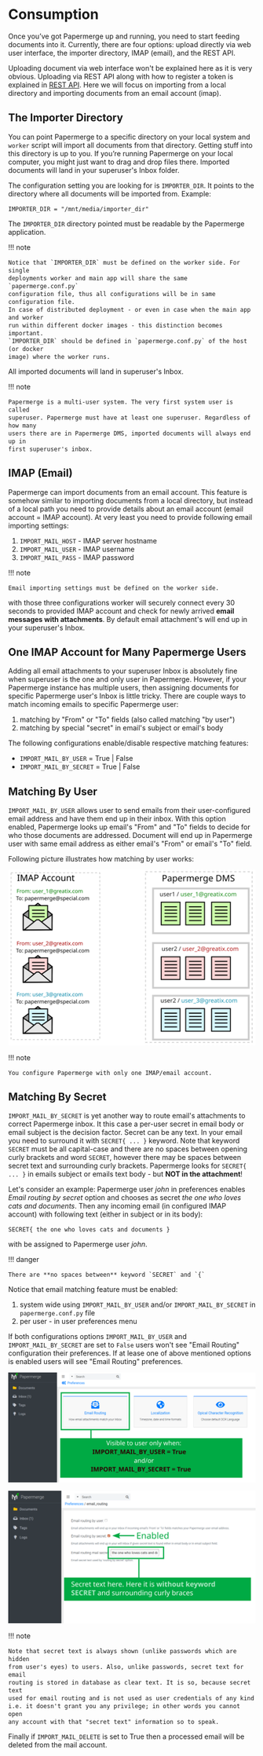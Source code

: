 # Consumption

Once you’ve got Papermerge up and running, you need to start feeding documents
into it. Currently, there are four options: upload directly via web user
interface, the importer directory, IMAP (email), and the REST API.

Uploading document via web interface won't be explained here as it is very
obvious. Uploading via REST API along with how to register a token is
explained in [REST API](rest_api.md). Here we will focus on importing from
a local directory and importing documents from an email account (imap).


## The Importer Directory

You can point Papermerge to a specific directory on your local system and
`worker` script will import all documents from that
directory. Getting stuff into this directory is up to you. If you’re running
Papermerge on your local computer, you might just want to drag and drop files
there. Imported documents will land in your superuser's Inbox folder.

The configuration setting you are looking for is `IMPORTER_DIR`. It points to the directory where all documents will be imported from. Example:

```console
IMPORTER_DIR = "/mnt/media/importer_dir"
```

The `IMPORTER_DIR` directory pointed must be readable by the Papermerge application.

!!! note

    Notice that `IMPORTER_DIR` must be defined on the worker side. For single
    deployments worker and main app will share the same `papermerge.conf.py`
    configuration file, thus all configurations will be in same configuration file.
    In case of distributed deployment - or even in case when the main app and worker
    run within different docker images - this distinction becomes important.
    `IMPORTER_DIR` should be defined in `papermerge.conf.py` of the host (or docker
    image) where the worker runs.

All imported documents will land in superuser's Inbox.

!!! note

    Papermerge is a multi-user system. The very first system user is called
    superuser. Papermerge must have at least one superuser. Regardless of how many
    users there are in Papermerge DMS, imported documents will always end up in
    first superuser's inbox.


## IMAP (Email)

Papermerge can import documents from an email account. This feature is somehow
similar to importing documents from a local directory, but instead of a local
path you need to provide details about an email account (email account = IMAP
account). At very least you need to provide following email importing
settings:

1. `IMPORT_MAIL_HOST` - IMAP server hostname
2. `IMPORT_MAIL_USER` - IMAP username
3. `IMPORT_MAIL_PASS` - IMAP password

!!! note

    Email importing settings must be defined on the worker side.

with those three configurations worker will securely connect every 30 seconds
to provided IMAP account and check for newly arrived **email messages with
attachments**. By default email attachment's will end up in your superuser's
Inbox.


## One IMAP Account for Many Papermerge Users

Adding all email attachments to your superuser Inbox is absolutely fine when
superuser is the one and only user in Papermerge. However, if your Papermerge
instance has multiple users, then assigning documents for specific Papermerge
user's Inbox is little tricky. There are couple ways to match incoming emails to
specific Papermerge user:

1. matching by "From" or "To" fields (also called matching "by user")
2. matching by special "secret" in email's subject or email's body

The following configurations enable/disable respective matching features:

* `IMPORT_MAIL_BY_USER` = True | False
* `IMPORT_MAIL_BY_SECRET` = True | False

## Matching By User

`IMPORT_MAIL_BY_USER` allows user to send emails from their
user-configured email address and have them end up in their inbox. With this option enabled, Papermerge
looks up email's "From" and "To" fields to decide for who those documents are addressed. Document will end up in Papermerge user with same email address as either email's "From" or email's "To" field.

Following picture illustrates how matching by user works:

![match by user](../img/user-manual/consumption/match_by_user.svg)

!!! note

    You configure Papermerge with only one IMAP/email account.


## Matching By Secret


`IMPORT_MAIL_BY_SECRET` is yet another way to route email's attachments to
correct Papermerge inbox. It this case a per-user secret in email body or
email subject is the decision factor. Secret can be any text. In your email
you need to surround it with `SECRET{ ... }` keyword. Note that keyword
`SECRET` must be all capital-case and there are no spaces between opening
curly brackets and word `SECRET`, however there may be spaces between secret
text and surrounding curly brackets. Papermerge looks for `SECRET{
... }` in emails subject or emails text body - but **NOT in the
attachment**!

Let's consider an example: Papermerge user *john* in preferences enables *Email routing
by secret* option and chooses as secret *the one who loves cats and documents*. Then any incoming
email (in configured IMAP account) with following text (either in subject or in its body):

    SECRET{ the one who loves cats and documents }

with be assigned to Papermerge user *john*.

!!! danger

    There are **no spaces between** keyword `SECRET` and `{`

Notice that email matching feature must be enabled:

1. system wide using `IMPORT_MAIL_BY_USER` and/or `IMPORT_MAIL_BY_SECRET` in `papermerge.conf.py` file
2. per user - in user preferences menu

If both configurations options `IMPORT_MAIL_BY_USER` and `IMPORT_MAIL_BY_SECRET` are set to `False` users won't see "Email Routing" configuration their preferences. If at lease one of above mentioned options is enabled users will see "Email Routing" preferences.

![email route preferences](../img/user-manual/consumption/email-routing-in-preferences.svg)

![email routing prefs per user](../img/user-manual/consumption/email-routing.svg)

!!! note

    Note that secret text is always shown (unlike passwords which are hidden
    from user's eyes) to users. Also, unlike passwords, secret text for email
    routing is stored in database as clear text. It is so, because secret text
    used for email routing and is not used as user credentials of any kind
    i.e. it doesn't grant you any privilege; in other words you cannot open
    any account with that "secret text" information so to speak.

Finally if `IMPORT_MAIL_DELETE` is set to True then a processed email will be deleted from
the mail account.
